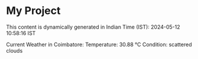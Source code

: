 # My Project

This content is dynamically generated in Indian Time (IST): 2024-05-12 10:58:16 IST


Current Weather in Coimbatore:
Temperature: 30.88 °C
Condition: scattered clouds
